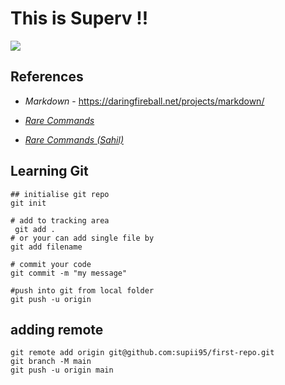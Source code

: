 # This is Superv !! 
![](https://c.tenor.com/pvFJwncehzIAAAAM/hello-there-private-from-penguins-of-madagascar.gif)





## References

- *Markdown*  - https://daringfireball.net/projects/markdown/ 

- [*Rare Commands*](rare-commands.md)

- [*Rare Commands (Sahil)*](rare-commands-sahil.md)

## Learning Git

``` 
## initialise git repo
git init

# add to tracking area
 git add .
# or your can add single file by 
git add filename

# commit your code 
git commit -m "my message"

#push into git from local folder
git push -u origin
```

## adding remote
```
git remote add origin git@github.com:supii95/first-repo.git
git branch -M main
git push -u origin main
```
